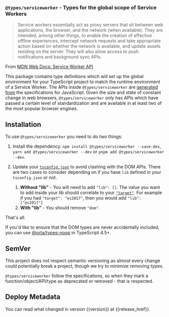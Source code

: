 ### `@types/serviceworker` - Types for the global scope of Service Workers

> Service workers essentially act as proxy servers that sit between web applications, the browser, and the network (when available). They are intended, among other things, to enable the creation of effective offline experiences, intercept network requests and take appropriate action based on whether the network is available, and update assets residing on the server. They will also allow access to push notifications and background sync APIs.

From [MDN Web Docs: Service Worker API](https://developer.mozilla.org/docs/Web/API/Service_Worker_API)

This package contains type definitions which will set up the global environment for your TypeScript project to match the runtime environment of a Service Worker. The APIs inside `@types/serviceworker` are [generated from](https://github.com/microsoft/TypeScript-DOM-lib-generator/) the specifications for JavaScript. Given the size and state of constant change in web browsers, `@types/serviceworker` only has APIs which have passed a certain level of standardization and are available in at least two of the most popular browser engines.

## Installation 

To use `@types/serviceworker` you need to do two things:

1. Install the dependency: `npm install @types/serviceworker --save-dev`, `yarn add @types/serviceworker --dev` or `pnpm add @types/serviceworker --dev`.
1. Update your [`tsconfig.json`](https://www.typescriptlang.org/tsconfig) to avoid clashing with the DOM APIs. There are two cases to consider depending on if you have `lib` defined in your `tsconfig.json` or not.

    1. **Without "lib"** - You will need to add `"lib": []`. The value you want to add inside your lib should correlate to your [`"target"`](https://www.typescriptlang.org/tsconfig#target). For example if you had `"target": "es2017"`, then you would add `"lib": ["es2017"]`
    1. **With "lib"**  - You should remove `"dom"`.

That's all. 

If you'd like to ensure that the DOM types are never accidentally included, you can use [@orta/types-noop](https://www.npmjs.com/package/@orta/type-noops) in TypeScript 4.5+.

## SemVer

This project does not respect semantic versioning as almost every change could potentially break a project, though we try to minimize removing types.

`@types/serviceworker` follow the specifications, so when they mark a function/object/API/type as deprecated or removed - that is respected.

## Deploy Metadata

You can read what changed in version {{version}} at {{release_href}}.